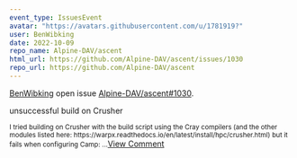 ```yaml
---
event_type: IssuesEvent
avatar: "https://avatars.githubusercontent.com/u/1781919?"
user: BenWibking
date: 2022-10-09
repo_name: Alpine-DAV/ascent
html_url: https://github.com/Alpine-DAV/ascent/issues/1030
repo_url: https://github.com/Alpine-DAV/ascent
---
```


<a href='https://github.com/BenWibking' target='_blank'>BenWibking</a> open issue <a href='https://github.com/Alpine-DAV/ascent/issues/1030' target='_blank'>Alpine-DAV/ascent#1030</a>.

<p>unsuccessful build on Crusher</p><small>I tried building on Crusher with the build script using the Cray compilers (and the other modules listed here: https://warpx.readthedocs.io/en/latest/install/hpc/crusher.html) but it fails when configuring Camp:...</small><a href='https://github.com/Alpine-DAV/ascent/issues/1030' target='_blank'>View Comment</a>
